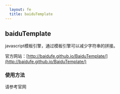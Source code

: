 ```yaml
---
  layout: fe
  title: baiduTemplate
---
```


## baiduTemplate

javascript模板引擎，通过模板引擎可以减少字符串的拼接。

官方网站：[http://baidufe.github.io/BaiduTemplate/](http://baidufe.github.io/BaiduTemplate/)

### 使用方法

请参考官网